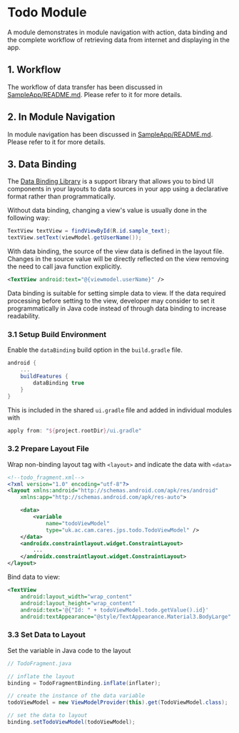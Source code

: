 # Todo Module

A module demonstrates in module navigation with action, data binding and the complete workflow of retrieving data from internet and displaying in the app.

## 1. Workflow
The workflow of data transfer has been discussed in [SampleApp/README.md](https://github.com/cambridge-cares/TheWorldAvatar/blob/1786-android-documentation/Apps/SampleApp/README.md#22-data-transfer). Please refer to it for more details.

## 2. In Module Navigation
In module navigation has been discussed in [SampleApp/README.md](https://github.com/cambridge-cares/TheWorldAvatar/blob/main/Apps/SampleApp/README.md#213-action). Please refer to it for more details.

## 3. Data Binding

The [Data Binding Library](https://developer.android.com/topic/libraries/data-binding) is a support library that allows you to bind UI components in your layouts to data sources in your app using a declarative format rather than programmatically.

Without data binding, changing a view's value is usually done in the following way:
```java
TextView textView = findViewById(R.id.sample_text);
textView.setText(viewModel.getUserName());
```

With data binding, the source of the view data is defined in the layout file. Changes in the source value will be directly reflected on the view removing the need to call java function explicitly.
```xml
<TextView android:text="@{viewmodel.userName}" />
```

Data binding is suitable for setting simple data to view. If the data required processing before setting to the view, developer may consider to set it programmatically in Java code instead of through data binding to increase readability.

### 3.1 Setup Build Environment
Enable the `dataBinding` build option in the `build.gradle` file. 

```groovy
android {
    ...
    buildFeatures {
        dataBinding true
    }
}
```

This is included in the shared `ui.gradle` file and added in individual modules with 
```groovy
apply from: "${project.rootDir}/ui.gradle"
```

### 3.2 Prepare Layout File
Wrap non-binding layout tag with `<layout>` and indicate the data with `<data>`
```xml
<!--todo_fragment.xml-->
<?xml version="1.0" encoding="utf-8"?>
<layout xmlns:android="http://schemas.android.com/apk/res/android"
    xmlns:app="http://schemas.android.com/apk/res-auto">

    <data>
        <variable
            name="todoViewModel"
            type="uk.ac.cam.cares.jps.todo.TodoViewModel" />
    </data>
    <androidx.constraintlayout.widget.ConstraintLayout>
        ...
    </androidx.constraintlayout.widget.ConstraintLayout>
</layout>
```

Bind data to view:
```xml
<TextView
    android:layout_width="wrap_content"
    android:layout_height="wrap_content"
    android:text='@{"Id: " + todoViewModel.todo.getValue().id}'
    android:textAppearance="@style/TextAppearance.Material3.BodyLarge" />
```

### 3.3 Set Data to Layout
Set the variable in Java code to the layout
```java
// TodoFragment.java

// inflate the layout
binding = TodoFragmentBinding.inflate(inflater);

// create the instance of the data variable
todoViewModel = new ViewModelProvider(this).get(TodoViewModel.class);

// set the data to layout
binding.setTodoViewModel(todoViewModel);
```